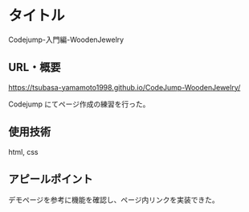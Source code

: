 # タイトル

Codejump-入門編-WoodenJewelry

## URL・概要

https://tsubasa-yamamoto1998.github.io/CodeJump-WoodenJewelry/

Codejump にてページ作成の練習を行った。

## 使用技術

html, css

## アピールポイント

デモページを参考に機能を確認し、ページ内リンクを実装できた。
